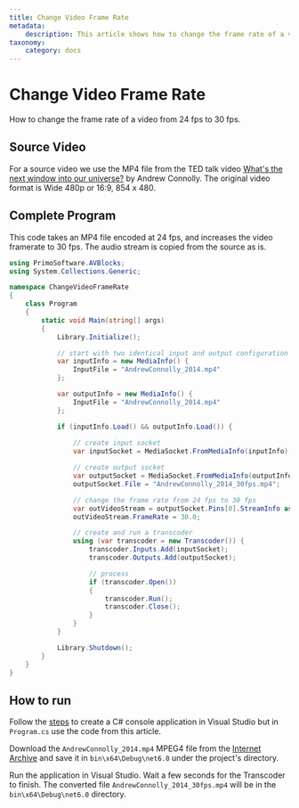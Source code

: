 ```yaml
---
title: Change Video Frame Rate
metadata:
    description: This article shows how to change the frame rate of a video from 24 fps to 30 fps.
taxonomy:
    category: docs
---
```


# Change Video Frame Rate

How to change the frame rate of a video from 24 fps to 30 fps.

## Source Video

For a source video we use the MP4 file from the TED talk video [What's the next window into our universe?](https://archive.org/details/AndrewConnolly_2014) by Andrew Connolly. The original video format is Wide 480p or 16:9, 854 x 480.

## Complete Program

This code takes an MP4 file encoded at 24 fps, and increases the video framerate to 30 fps. The audio stream is copied from the source as is.    

``` csharp
using PrimoSoftware.AVBlocks;
using System.Collections.Generic;

namespace ChangeVideoFrameRate
{
    class Program
    {
        static void Main(string[] args)
        {
            Library.Initialize();

            // start with two identical input and output configuration
            var inputInfo = new MediaInfo() {
                InputFile = "AndrewConnolly_2014.mp4"
            };

            var outputInfo = new MediaInfo() {
                InputFile = "AndrewConnolly_2014.mp4"
            };

            if (inputInfo.Load() && outputInfo.Load()) {
                
                // create input socket
                var inputSocket = MediaSocket.FromMediaInfo(inputInfo);

                // create output socket
                var outputSocket = MediaSocket.FromMediaInfo(outputInfo);
                outputSocket.File = "AndrewConnolly_2014_30fps.mp4";

                // change the frame rate from 24 fps to 30 fps
                var outVideoStream = outputSocket.Pins[0].StreamInfo as VideoStreamInfo;
                outVideoStream.FrameRate = 30.0;

                // create and run a transcoder
                using (var transcoder = new Transcoder()) {
                    transcoder.Inputs.Add(inputSocket);
                    transcoder.Outputs.Add(outputSocket);

                    // process
                    if (transcoder.Open())
                    {
                        transcoder.Run();
                        transcoder.Close();
                    }
                }
            }

            Library.Shutdown();
        }
    }
}
```

## How to run

Follow the [steps](../getting-started-windows/create-a-c-sharp-console-app-in-visual-studio) to create a C# console application in Visual Studio but in `Program.cs` use the code from this article. 

Download the `AndrewConnolly_2014.mp4` MPEG4 file from the [Internet Archive](https://archive.org/details/AndrewConnolly_2014) and save it in `bin\x64\Debug\net6.0` under the project's directory.

Run the application in Visual Studio. Wait a few seconds for the Transcoder to finish. The converted file `AndrewConnolly_2014_30fps.mp4` will be in the `bin\x64\Debug\net6.0` directory.
	
